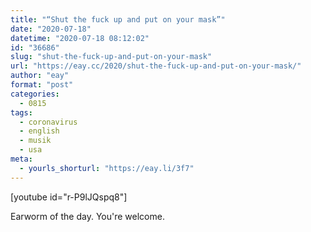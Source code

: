 ```yaml
---
title: "“Shut the fuck up and put on your mask”"
date: "2020-07-18"
datetime: "2020-07-18 08:12:02"
id: "36686"
slug: "shut-the-fuck-up-and-put-on-your-mask"
url: "https://eay.cc/2020/shut-the-fuck-up-and-put-on-your-mask/"
author: "eay"
format: "post"
categories:
  - 0815
tags:
  - coronavirus
  - english
  - musik
  - usa
meta:
  - yourls_shorturl: "https://eay.li/3f7"
---
```


\[youtube id="r-P9lJQspq8"\]

Earworm of the day. You're welcome.
